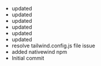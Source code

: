 - updated
- updated
- updated
- updated
- updated
- updated
- resolve tailwind.config.js file issue
- added nativewind npm
- Initial commit

